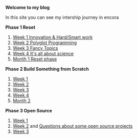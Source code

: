 **Welcome to my blog**

In this site you can see my intership journey in encora

**Phase 1 Reset**

1. [Week 1 Innovation & Hard/Smart work](week1.md)
2. [Week 2 Polyglot Programming](week2.md)
3. [Week 3 Fancy Topics](week3.md)
4. [Week 4 It's all about science](week4.md)
5. [Month 1 Reset phase](month.md)

**Phase 2 Build Something from Scratch**

1. [Week 1](week1-Phase2.md)
2. [Week 2](week2-Phase2.md)
3. [Week 3](week8.md)
4. [Week 4](week9.md)
5. [Month 2](month2.md)

**Phase 3 Open Source**

1. [Week 1](week10.md)
2. [Week 2](week11.md) and [Questions about some open source projects](questions.md)
3. [Week 3](week12.md)

